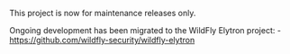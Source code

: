 This project is now for maintenance releases only.

Ongoing development has been migrated to the WildFly Elytron project: -
  https://github.com/wildfly-security/wildfly-elytron
